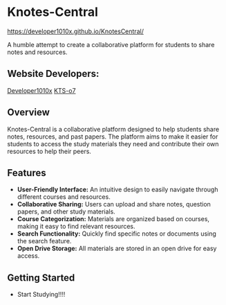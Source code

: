 # Knotes-Central
https://developer1010x.github.io/KnotesCentral/

A humble attempt to create a collaborative platform for students to share notes and resources.

## Website Developers:
[Developer1010x](https://developer1010x.github.io/PORTFOLIO/)
[KTS-o7](https://kts-o7.github.io)

## Overview

Knotes-Central is a collaborative platform designed to help students share notes, resources, and past papers. The platform aims to make it easier for students to access the study materials they need and contribute their own resources to help their peers.

## Features

- **User-Friendly Interface:** An intuitive design to easily navigate through different courses and resources.
- **Collaborative Sharing:** Users can upload and share notes, question papers, and other study materials.
- **Course Categorization:** Materials are organized based on courses, making it easy to find relevant resources.
- **Search Functionality:** Quickly find specific notes or documents using the search feature.
- **Open Drive Storage:** All materials are stored in an open drive for easy access.

## Getting Started
- Start Studying!!!!

